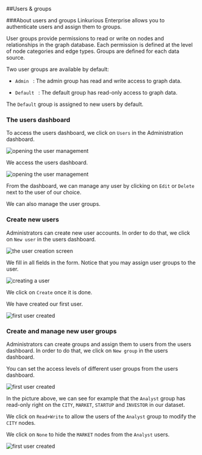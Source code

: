 ##Users & groups

###About users and groups
Linkurious Enterprise allows you to authenticate users and assign them to groups.

User groups provide permissions to read or write on nodes and relationships in the graph database. Each permission is defined at the level of node categories and edge types. Groups are defined for each data source.

Two user groups are available by default:

*  ```Admin ``` : The admin group has read and write access to graph data.

*  ```Default ``` : The default group has read-only access to graph data.

The ```Default``` group is assigned to new users by default.

### The users dashboard

To access the users dashboard, we click on ```Users``` in the Administration dashboard.

![opening the user management](https://dl.dropboxusercontent.com/s/sclu8e2gj8q4fk6/99.png?dl=0)

We access the users dashboard.

![opening the user management](https://dl.dropboxusercontent.com/s/rlgdsqsg44vogr3/103.png?dl=0)

From the dashboard, we can manage any user by clicking on ```Edit``` or ```Delete``` next to the user of our choice.

We can also manage the user groups.

### Create new users

Administrators can create new user accounts. In order to do that, we click on ```New user``` in the users dashboard.

![the user creation screen](https://dl.dropboxusercontent.com/s/pk1o1dzuzebpnf3/100.png?dl=0)

We fill in all fields in the form. Notice that you may assign user groups to the user.

![creating a user](https://dl.dropboxusercontent.com/s/smdlp7mjiytg7c7/101.png?dl=0)

We click on ```Create``` once it is done.

We have created our first user.

![first user created](https://dl.dropboxusercontent.com/s/5vlqz9hmrnpo59q/102.png?dl=0)

### Create and manage new user groups

Administrators can create groups and assign them to users from the users dashboard. In order to do that, we click on ```New group``` in the users dashboard.

You can set the access levels of different user groups from the users dashboard.

![first user created](https://dl.dropboxusercontent.com/s/fn05g4m2j7vjupb/120.png?dl=0)

In the picture above, we can see for example that the ```Analyst``` group has read-only right on the ```CITY```, ```MARKET```, ```STARTUP``` and ```INVESTOR``` in our dataset.

We click on ```Read+Write``` to allow the users of the ```Analyst``` group to modify the ```CITY``` nodes.

We click on ```None``` to hide the ```MARKET``` nodes from the ```Analyst``` users.

![first user created](https://dl.dropboxusercontent.com/s/pz53ahkzb413sc9/121.png?dl=0)

